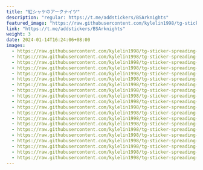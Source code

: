 ```yaml
---
title: "紅シャケのアークナイツ"
description: "regular: https://t.me/addstickers/BSArknights"
featured_image: "https://raw.githubusercontent.com/kylelin1998/tg-sticker-spreading-worldwide-images/main/img/abab850b-ed47-4c8b-8905-9279c8e92dac.jpg"
link: "https://t.me/addstickers/BSArknights"
weight: 3
date: 2024-01-14T16:24:06+08:00
images:
  - https://raw.githubusercontent.com/kylelin1998/tg-sticker-spreading-worldwide-images/main/img/abab850b-ed47-4c8b-8905-9279c8e92dac.jpg
  - https://raw.githubusercontent.com/kylelin1998/tg-sticker-spreading-worldwide-images/main/img/d8b7a7d2-59ba-4077-9f99-2f6a5b831afc.jpg
  - https://raw.githubusercontent.com/kylelin1998/tg-sticker-spreading-worldwide-images/main/img/70b2131d-950b-4d00-a27e-5519231ad969.jpg
  - https://raw.githubusercontent.com/kylelin1998/tg-sticker-spreading-worldwide-images/main/img/a354374f-06e7-489d-a022-4f30b940182c.jpg
  - https://raw.githubusercontent.com/kylelin1998/tg-sticker-spreading-worldwide-images/main/img/cbf25982-5bae-45da-b864-407ba064d53e.jpg
  - https://raw.githubusercontent.com/kylelin1998/tg-sticker-spreading-worldwide-images/main/img/1a78e283-b95b-471c-bf3e-6de80794563d.jpg
  - https://raw.githubusercontent.com/kylelin1998/tg-sticker-spreading-worldwide-images/main/img/e9c0dc7e-7b18-4b92-abee-4ab5d4c97435.jpg
  - https://raw.githubusercontent.com/kylelin1998/tg-sticker-spreading-worldwide-images/main/img/97123cc3-762e-4616-aac4-2dc2aae1fc88.jpg
  - https://raw.githubusercontent.com/kylelin1998/tg-sticker-spreading-worldwide-images/main/img/c60e5889-51cd-4db6-b8aa-b5226977723c.jpg
  - https://raw.githubusercontent.com/kylelin1998/tg-sticker-spreading-worldwide-images/main/img/8c2fac16-7ea6-4ac5-96ef-e430eada3fb3.jpg
  - https://raw.githubusercontent.com/kylelin1998/tg-sticker-spreading-worldwide-images/main/img/38d87218-836d-4d8a-9ddd-685d1e8e12af.jpg
  - https://raw.githubusercontent.com/kylelin1998/tg-sticker-spreading-worldwide-images/main/img/b5b9c6c0-dc60-4231-8597-fa60506ea5ec.jpg
  - https://raw.githubusercontent.com/kylelin1998/tg-sticker-spreading-worldwide-images/main/img/06cb4a49-8c92-4734-bd1c-8713bfb3a0a1.jpg
  - https://raw.githubusercontent.com/kylelin1998/tg-sticker-spreading-worldwide-images/main/img/5b6eac4d-a524-493b-8458-a4860c4370cd.jpg
  - https://raw.githubusercontent.com/kylelin1998/tg-sticker-spreading-worldwide-images/main/img/68b0108d-5759-4875-8661-c0d29d4b29f4.jpg
  - https://raw.githubusercontent.com/kylelin1998/tg-sticker-spreading-worldwide-images/main/img/b7b0b610-291f-48cc-b799-2e84d62ca017.jpg
  - https://raw.githubusercontent.com/kylelin1998/tg-sticker-spreading-worldwide-images/main/img/b40aa931-6bd4-4775-98e2-c3e9c849f852.jpg
  - https://raw.githubusercontent.com/kylelin1998/tg-sticker-spreading-worldwide-images/main/img/640a6ddb-79aa-4f15-82b8-910099a3adad.jpg
  - https://raw.githubusercontent.com/kylelin1998/tg-sticker-spreading-worldwide-images/main/img/7289c45c-1f7a-43de-967a-512258e2bd94.jpg
  - https://raw.githubusercontent.com/kylelin1998/tg-sticker-spreading-worldwide-images/main/img/ce1ac776-5187-41c5-9900-be91859874f6.jpg
---
```

